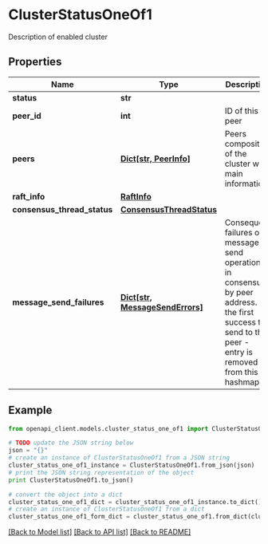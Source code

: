 # ClusterStatusOneOf1

Description of enabled cluster

## Properties
Name | Type | Description | Notes
------------ | ------------- | ------------- | -------------
**status** | **str** |  | 
**peer_id** | **int** | ID of this peer | 
**peers** | [**Dict[str, PeerInfo]**](PeerInfo.md) | Peers composition of the cluster with main information | 
**raft_info** | [**RaftInfo**](RaftInfo.md) |  | 
**consensus_thread_status** | [**ConsensusThreadStatus**](ConsensusThreadStatus.md) |  | 
**message_send_failures** | [**Dict[str, MessageSendErrors]**](MessageSendErrors.md) | Consequent failures of message send operations in consensus by peer address. On the first success to send to that peer - entry is removed from this hashmap. | 

## Example

```python
from openapi_client.models.cluster_status_one_of1 import ClusterStatusOneOf1

# TODO update the JSON string below
json = "{}"
# create an instance of ClusterStatusOneOf1 from a JSON string
cluster_status_one_of1_instance = ClusterStatusOneOf1.from_json(json)
# print the JSON string representation of the object
print ClusterStatusOneOf1.to_json()

# convert the object into a dict
cluster_status_one_of1_dict = cluster_status_one_of1_instance.to_dict()
# create an instance of ClusterStatusOneOf1 from a dict
cluster_status_one_of1_form_dict = cluster_status_one_of1.from_dict(cluster_status_one_of1_dict)
```
[[Back to Model list]](../README.md#documentation-for-models) [[Back to API list]](../README.md#documentation-for-api-endpoints) [[Back to README]](../README.md)


